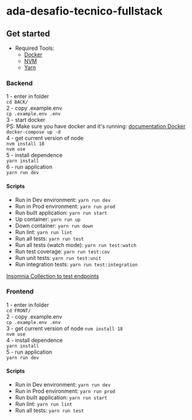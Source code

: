 # ada-desafio-tecnico-fullstack

## Get started

- Required Tools:
  - [Docker](https://www.docker.com/) 
  - [NVM](https://github.com/nvm-sh/nvm)
  - [Yarn](https://yarnpkg.com/)

### Backend
1 - enter in folder  
`cd BACK/`  
2 - copy .example.env  
`cp .example.env .env`  
3 - start docker  
PS: Make sure you have docker and it's running: [documentation Docker](https://www.docker.com/)  
`docker-compose up -d `  
4 - get current version of node    
`nvm install 18`  
`nvm use`  
5 - install dependence  
`yarn install `  
6 - run application   
`yarn run dev `

#### Scripts

- Run in Dev environment: `yarn run dev`  
- Run in Prod environment: `yarn run prod`  
- Run built application: `yarn run start`  
- Up container: `yarn run up`  
- Down container: `yarn run down`  
- Run lint: `yarn run lint`
- Run all tests: `yarn run test`
- Run all tests (watch mode): `yarn run test:watch`
- Run test coverage: `yarn run test:cov`
- Run unit tests: `yarn run test:unit`
- Run integration tests: `yarn run test:integration`

[Insomnia Collection to test endpoints](./Insomnia_Collection.json)

### Frontend

1 - enter in folder  
`cd FRONT/`  
2 - copy .example.env  
`cp .example.env .env`  
3 - get current version of node
`nvm install 18`  
`nvm use`  
4 - install dependence  
`yarn install `  
5 - run application   
`yarn run dev `

#### Scripts

- Run in Dev environment: `yarn run dev`  
- Run in Prod environment: `yarn run prod`  
- Run built application: `yarn run start`  
- Run lint: `yarn run lint`
- Run all tests: `yarn run test`

